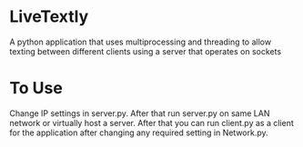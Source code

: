 # LiveTextly
A python application that uses multiprocessing and threading to allow texting between different clients using a server that operates on sockets


# To Use
Change IP settings in server.py.
After that run server.py on same LAN network or virtually host a server.
After that you can run client.py as a client for the application after changing any required setting in Network.py.
